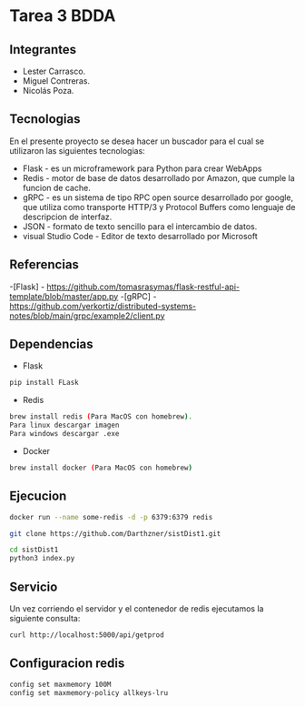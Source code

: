 # Tarea 3 BDDA

## Integrantes
- Lester Carrasco.
- Miguel Contreras.
- Nicolás Poza.

## Tecnologias 
En el presente proyecto se desea hacer un buscador para el cual se utilizaron las siguientes tecnologias: 

- Flask - es un microframework para Python para crear WebApps
- Redis - motor de base de datos desarrollado por Amazon, que cumple la funcion de cache.
- gRPC - es un sistema de tipo RPC open source desarrollado por google, que utiliza como transporte HTTP/3 y Protocol Buffers como lenguaje de descripcion de interfaz.
- JSON - formato de texto sencillo para el intercambio de datos. 
- visual Studio Code - Editor de texto desarrollado por Microsoft 

## Referencias
-[Flask] - https://github.com/tomasrasymas/flask-restful-api-template/blob/master/app.py
-[gRPC] - https://github.com/yerkortiz/distributed-systems-notes/blob/main/grpc/example2/client.py

## Dependencias
- Flask 
```sh
pip install FLask
```
- Redis 
```sh
brew install redis (Para MacOS con homebrew).
Para linux descargar imagen
Para windows descargar .exe 
```
- Docker 
```sh
brew install docker (Para MacOS con homebrew)
```
## Ejecucion
```sh
docker run --name some-redis -d -p 6379:6379 redis
```
```sh
git clone https://github.com/Darthzner/sistDist1.git
```
```sh
cd sistDist1
python3 index.py 
```
## Servicio
Un vez corriendo el servidor y el contenedor de redis ejecutamos la siguiente consulta:
```sh
curl http://localhost:5000/api/getprod
```
## Configuracion redis 
```sh
config set maxmemory 100M
config set maxmemory-policy allkeys-lru
```
